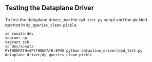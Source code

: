 ## Testing the Dataplane Driver

To test the dataplane driver, use the `dpd_test.py` script and 
the pickled queries in `dp_queries_clean.pickle`.

```shell
cd sonata-dev
vagrant up
vagrant ssh
cd dev/sonata
PYTHONPATH=$PYTHONPATH:$PWD python dataplane_driver/dpd_test.py dataplane_driver/dp_queries_clean.pickle
```